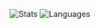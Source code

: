 <!--
**kostarakonjac1331/kostarakonjac1331** is a ✨ _special_ ✨ repository because its `README.md` (this file) appears on your GitHub profile.

Here are some ideas to get you started:

- 🔭 I’m currently working on ...
- 🌱 I’m currently learning ...
- 👯 I’m looking to collaborate on ...
- 🤔 I’m looking for help with ...
- 💬 Ask me about ...
- 📫 How to reach me: ...
- 😄 Pronouns: ...
- ⚡ Fun fact: ...
-->
![Stats](https://github-readme-stats.vercel.app/api?username=kostarakonjac1331&show_icons=true&hide_border=true)
![Languages](https://github-readme-stats-rodrigo-arenas.vercel.app/api/top-langs/?username=kostarakonjac1331&layout=compact&langs_count=6&hide_title=true)
